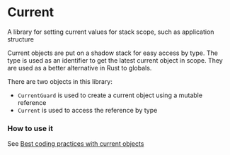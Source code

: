 # Current
A library for setting current values for stack scope, such as application structure

Current objects are put on a shadow stack for easy access by type.
The type is used as an identifier to get the latest current object in scope.
They are used as a better alternative in Rust to globals.

There are two objects in this library:

- `CurrentGuard` is used to create a current object using a mutable reference
- `Current` is used to access the reference by type

### How to use it

See [Best coding practices with current objects](https://github.com/PistonDevelopers/current/issues/15)
